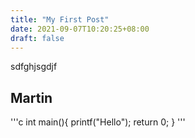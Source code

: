 ```yaml
---
title: "My First Post"
date: 2021-09-07T10:20:25+08:00
draft: false
---
```


sdfghjsgdjf

## Martin
'''c
int main(){
    printf("Hello");
    return 0;
}
'''
